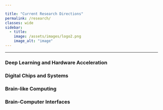 ```yaml
---

title: "Current Research Directions"
permalink: /research/
classes: wide
sidebar:
  - title: 
    image: /assets/images/logo2.png
    image_alt: "image"
---
```


---

### Deep Learning and Hardware Acceleration

### Digital Chips and Systems

### Brain-like Computing 

### Brain-Computer Interfaces
